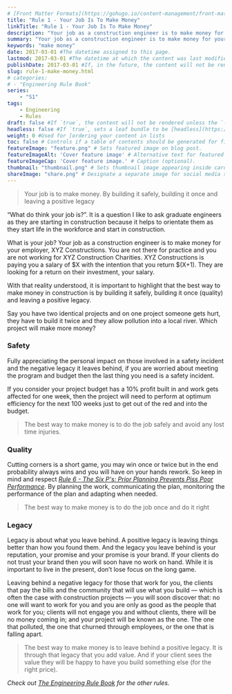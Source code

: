 ```yaml
---
# [Front Matter Formats](https://gohugo.io/content-management/front-matter/)
title: "Rule 1 - Your Job Is To Make Money"
linkTitle: "Rule 1 - Your Job Is To Make Money"
description: "Your job as a construction engineer is to make money for your employer."
summary: "Your job as a construction engineer is to make money for your employer."
keywords: "make money"
date: 2017-03-01 #The datetime assigned to this page.
lastmod: 2017-03-01 #The datetime at which the content was last modified.
publishDate: 2017-03-01 #If, in the future, the content will not be rendered unless the --buildFuture flag is passed to Hugo.
slug: rule-1-make-money.html
# categories:
# - "Engineering Rule Book"
series:
    - "S1"
tags:
    - Engineering
    - Rules
draft: false #If `true`, the content will not be rendered unless the `--buildDrafts` flag is passed to the `hugo` command.
headless: false #If `true`, sets a leaf bundle to be [headless](https://gohugo.io/content-management/page-bundles/#headless-bundle).
weight: 0 #Used for [ordering your content in lists
toc: false # Controls if a table of contents should be generated for first-level links automatically.
featureImage: "feature.png" # Sets featured image on blog post.
featureImageAlt: 'Cover feature image' # Alternative text for featured image.
featureImageCap: 'Cover feature image.' # Caption (optional).
thumbnail: "thumbnail.png" # Sets thumbnail image appearing inside card on homepage.
shareImage: "share.png" # Designate a separate image for social media sharing.
---
```


> Your job is to make money. By building it safely, building it once and leaving a positive legacy

“What do think your job is?”. It is a question I like to ask graduate engineers as they are starting in construction because it helps to orientate them as they start life in the workforce and start in construction.

What is your job? Your job as a construction engineer is to make money for your employer, XYZ Constructions. You are not there for practice and you are not working for XYZ Construction Charities. XYZ Constructions is paying you a salary of $X with the intention that you return $(X+1). They are looking for a return on their investment, your salary.

With that reality understood, it is important to highlight that the best way to make money in construction is by building it safely, building it once (quality) and leaving a positive legacy.

Say you have two identical projects and on one project someone gets hurt, they have to build it twice and they allow pollution into a local river. Which project will make more money?

### Safety

Fully appreciating the personal impact on those involved in a safety incident and the negative legacy it leaves behind, if you are worried about meeting the program and budget then the last thing you need is a safety incident.

If you consider your project budget has a 10% profit built in and work gets affected for one week, then the project will need to perform at optimum efficiency for the next 100 weeks just to get out of the red and into the budget.

> The best way to make money is to do the job safely and avoid any lost time injuries.

### Quality

Cutting corners is a short game, you may win once or twice but in the end probability always wins and you will have on your hands rework. So keep in mind and respect *[Rule 6 - The Six P's: Prior Planning Prevents Piss Poor Performance](/engineering-rules/rule-6-respect-the-6-ps/)*. By planning the work, communicating the plan, monitoring the performance of the plan and adapting when needed.

> The best way to make money is to do the job once and do it right

### Legacy

Legacy is about what you leave behind. A positive legacy is leaving things better than how you found them. And the legacy you leave behind is your reputation, your promise and your promise is your brand. If your clients do not trust your brand then you will soon have no work on hand. While it is important to live in the present, don’t lose focus on the long game.

Leaving behind a negative legacy for those that work for you, the clients that pay the bills and the community that will use what you build — which is often the case with construction projects — you will soon discover that: no one will want to work for you and you are only as good as the people that work for you; clients will not engage you and without clients, there will be no money coming in; and your project will be known as the one. The one that polluted, the one that churned through employees, or the one that is falling apart.

> The best way to make money is to leave behind a positive legacy. It is through that legacy that you add value. And if your client sees the value they will be happy to have you build something else (for the right price).

*Check out [The Engineering Rule Book](/engineering-rules/) for the other rules.*

